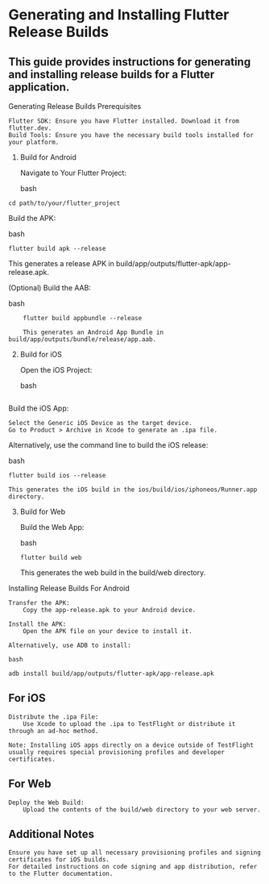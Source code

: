# Generating and Installing Flutter Release Builds

## This guide provides instructions for generating and installing release builds for a Flutter application.
Generating Release Builds
Prerequisites

    Flutter SDK: Ensure you have Flutter installed. Download it from flutter.dev.
    Build Tools: Ensure you have the necessary build tools installed for your platform.

1. Build for Android

    Navigate to Your Flutter Project:

    bash
```
cd path/to/your/flutter_project
```

Build the APK:

bash
```
flutter build apk --release
```

This generates a release APK in build/app/outputs/flutter-apk/app-release.apk.

(Optional) Build the AAB:

bash
```
    flutter build appbundle --release

    This generates an Android App Bundle in build/app/outputs/bundle/release/app.aab.
```

2. Build for iOS

    Open the iOS Project:

    bash

```open ios/Runner.xcworkspace
```

Build the iOS App:

    Select the Generic iOS Device as the target device.
    Go to Product > Archive in Xcode to generate an .ipa file.

Alternatively, use the command line to build the iOS release:

bash

    flutter build ios --release

    This generates the iOS build in the ios/build/ios/iphoneos/Runner.app directory.

3. Build for Web

    Build the Web App:

    bash

    ```flutter build web```
   
    This generates the web build in the build/web directory.

Installing Release Builds
For Android

    Transfer the APK:
        Copy the app-release.apk to your Android device.

    Install the APK:
        Open the APK file on your device to install it.

    Alternatively, use ADB to install:

    bash

    adb install build/app/outputs/flutter-apk/app-release.apk

## For iOS

    Distribute the .ipa File:
        Use Xcode to upload the .ipa to TestFlight or distribute it through an ad-hoc method.

    Note: Installing iOS apps directly on a device outside of TestFlight usually requires special provisioning profiles and developer certificates.

## For Web

    Deploy the Web Build:
        Upload the contents of the build/web directory to your web server.

## Additional Notes

    Ensure you have set up all necessary provisioning profiles and signing certificates for iOS builds.
    For detailed instructions on code signing and app distribution, refer to the Flutter documentation.


